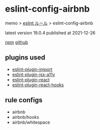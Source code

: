 # eslint-config-airbnb

memo > [eslint ルール](../index.md) > eslint-config-airbnb

latest version 19.0.4 published at 2021-12-26

[npm](https://www.npmjs.com/package/eslint-config-airbnb)
[github](https://github.com/airbnb/javascript/tree/master/packages/eslint-config-airbnb)

## plugins used

- [eslint-plugin-import](../eslint-plugin/import.md)
- [eslint-plugin-jsx-a11y](../eslint-plugin/jsx-a11y.md)
- [eslint-plugin-react](../eslint-plugin/react.md)
- [eslint-plugin-react-hooks](../eslint-plugin/react-hooks.md)

## rule configs

- airbnb
- airbnb/hooks
- airbnb/whitespace
